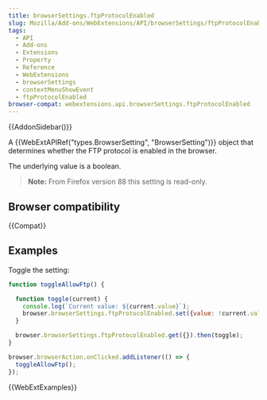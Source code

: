 ```yaml
---
title: browserSettings.ftpProtocolEnabled
slug: Mozilla/Add-ons/WebExtensions/API/browserSettings/ftpProtocolEnabled
tags:
  - API
  - Add-ons
  - Extensions
  - Property
  - Reference
  - WebExtensions
  - browserSettings
  - contextMenuShowEvent
  - ftpProtocolEnabled
browser-compat: webextensions.api.browserSettings.ftpProtocolEnabled
---
```


{{AddonSidebar()}}

A {{WebExtAPIRef("types.BrowserSetting", "BrowserSetting")}} object that determines whether the FTP protocol is enabled in the browser.

The underlying value is a boolean.

> **Note:** From Firefox version 88 this setting is read-only.

## Browser compatibility

{{Compat}}

## Examples

Toggle the setting:

```js
function toggleAllowFtp() {

  function toggle(current) {
    console.log(`Current value: ${current.value}`);
    browser.browserSettings.ftpProtocolEnabled.set({value: !current.value});
  }

  browser.browserSettings.ftpProtocolEnabled.get({}).then(toggle);
}

browser.browserAction.onClicked.addListener(() => {
  toggleAllowFtp();
});
```

{{WebExtExamples}}
